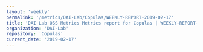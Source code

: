 ```yaml
---
layout: 'weekly'
permalink: '/metrics/DAI-Lab/Copulas/WEEKLY-REPORT-2019-02-17'
title: 'DAI Lab OSS Metrics Metrics report for Copulas | WEEKLY-REPORT-2019-02-17'
organization: 'DAI-Lab'
repository: 'Copulas'
current_date: '2019-02-17'
---
```

